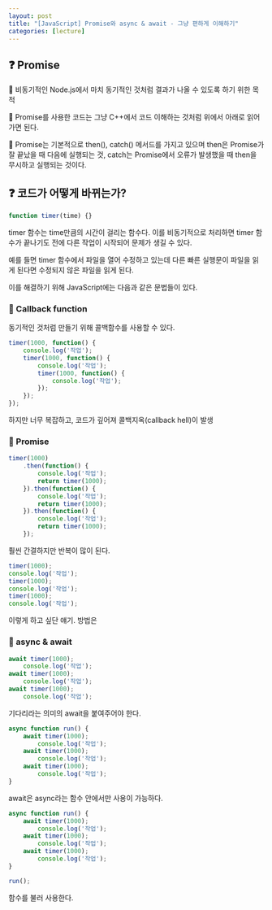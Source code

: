 ```yaml
---
layout: post
title: "[JavaScript] Promise와 async & await - 그냥 편하게 이해하기"
categories: [lecture]
---
```


## ❓ Promise

🔎 비동기적인 Node.js에서 마치 동기적인 것처럼 결과가 나올 수 있도록 하기 위한 목적

🔎 Promise를 사용한 코드는 그냥 C++에서 코드 이해하는 것처럼 위에서 아래로 읽어가면 된다.

🔎 Promise는 기본적으로 then(), catch() 메서드를 가지고 있으며 then은 Promise가 잘 끝났을 때 다음에 실행되는 것, catch는 Promise에서 오류가 발생했을 때 then을 무시하고 실행되는 것이다.

## ❓ 코드가 어떻게 바뀌는가?

```js
function timer(time) {}
```

timer 함수는 time만큼의 시간이 걸리는 함수다. 이를 비동기적으로 처리하면 timer 함수가 끝나기도 전에 다른 작업이 시작되어 문제가 생길 수 있다.

예를 들면 timer 함수에서 파일을 열어 수정하고 있는데 다른 빠른 실행문이 파일을 읽게 된다면 수정되지 않은 파일을 읽게 된다.

이를 해결하기 위해 JavaScript에는 다음과 같은 문법들이 있다.

### 📌 Callback function

동기적인 것처럼 만들기 위해 콜백함수를 사용할 수 있다.

```js
timer(1000, function() {
    console.log('작업');
    timer(1000, function() {
        console.log('작업');
        timer(1000, function() {
            console.log('작업');
        });
    });
});
```

하지만 너무 복잡하고, 코드가 깊어져 콜백지옥(callback hell)이 발생

### 📌 Promise

```js
timer(1000)
    .then(function() {
        console.log('작업');
        return timer(1000);
    }).then(function() {
        console.log('작업');
        return timer(1000);
    }).then(function() {
        console.log('작업');
        return timer(1000);
    });
```

훨씬 간결하지만 반복이 많이 된다.

```js
timer(1000);
console.log('작업');
timer(1000);
console.log('작업');
timer(1000);
console.log('작업');
```

이렇게 하고 싶단 얘기. 방법은

### 📌 async & await

```js
await timer(1000);
    console.log('작업');
await timer(1000);
    console.log('작업');
await timer(1000);
    console.log('작업');
```

기다리라는 의미의 await을 붙여주어야 한다.

```js
async function run() {
    await timer(1000);
        console.log('작업');
    await timer(1000);
        console.log('작업');
    await timer(1000);
        console.log('작업');
}
```

await은 async라는 함수 안에서만 사용이 가능하다.

```js
async function run() {
    await timer(1000);
        console.log('작업');
    await timer(1000);
        console.log('작업');
    await timer(1000);
        console.log('작업');
}

run();
```

함수를 불러 사용한다.